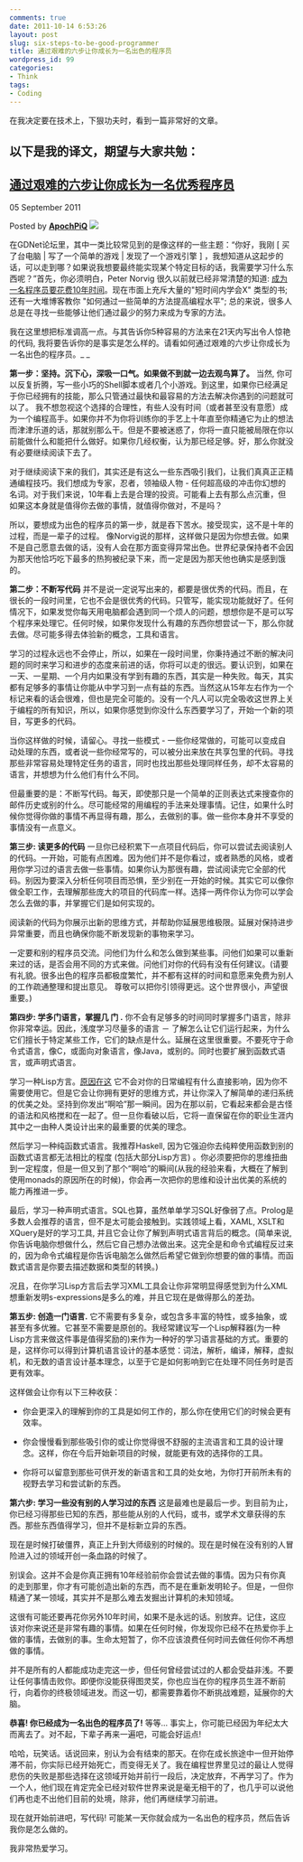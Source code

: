 ```yaml
---
comments: true
date: 2011-10-14 6:53:26
layout: post
slug: six-steps-to-be-good-programmer
title: 通过艰难的六步让你成长为一名出色的程序员
wordpress_id: 99
categories:
- Think
tags:
- Coding
---
```





在我决定要在技术上，下狠功夫时，看到一篇非常好的文章。







## 以下是我的译文，期望与大家共勉：




## [通过艰难的六步让你成长为一名优秀程序员](http://www.gamedev.net/blog/355/entry-2250592-become-a-good-programmer-in-six-really-hard-steps/)




05 September 2011










Posted by **[ApochPiQ](http://www.gamedev.net/index.php?showuser=33873)** [![](http://public.gamedev.net/public/style_images/master/user_popup.png)](http://www.gamedev.net/index.php?showuser=33873&f=)






在GDNet论坛里，其中一类比较常见到的是像这样的一些主题：“你好，我刚 [ 买了台电脑 | 写了一个简单的游戏 | 发现了一个游戏引擎 ] ，我想知道从这起步的话，可以走到哪？如果说我想要最终能实现某个特定目标的话，我需要学习什么东西呢？”首先，你必须明白，Peter Norvig 很久以前就已经非常清楚的知道: [成为一名程序员要花费10年时间](http://norvig.com/21-days.html)。现在市面上充斥大量的"短时间内学会X" 类型的书; 还有一大堆博客教你 "如何通过一些简单的方法提高编程水平"; 总的来说，很多人总是在寻找一些能够让他们通过最少的努力来成为专家的方法。

我在这里想把标准调高一点。与其告诉你5种容易的方法来在21天内写出令人惊艳的代码, 我将要告诉你的是事实是怎么样的。请看如何通过艰难的六步让你成长为一名出色的程序员。_
_

**第一步：坚持。沉下心，深吸一口气。如果做不到就一边去观鸟算了。**
当然, 你可以反复折腾，写一些小巧的Shell脚本或者几个小游戏。到这里，如果你已经满足于你已经拥有的技能，那么只管通过最快和最容易的方法去解决你遇到的问题就可以了。 我不想忽视这个选择的合理性，有些人没有时间（或者甚至没有意愿）成为一个编程高手。如果你并不为你将训练你的手艺上十年直至你精通它为止的想法而津津乐道的话，那就别那么干。但是不要被迷惑了，你将一直只能被局限在你以前能做什么和能把什么做好。如果你几经权衡，认为那已经足够。好，那么你就没有必要继续阅读下去了。

对于继续阅读下来的我们，其实还是有这么一些东西吸引我们，让我们真真正正精通编程技巧。我们想成为专家，忍者，领袖级人物 - 任何超高级的冲击你幻想的名词。对于我们来说，10年看上去是合理的投资。可能看上去有那么点沉重，但如果这本身就是值得你去做的事情，就值得你做对，不是吗？

所以，要想成为出色的程序员的第一步，就是吞下苦水。接受现实，这不是十年的过程，而是一辈子的过程。 像Norvig说的那样，这样做只是因为你想去做。如果不是自己愿意去做的话，没有人会在那方面变得异常出色。世界纪录保持者不会因为那天他恰巧吃下最多的热狗被纪录下来，而一定是因为那天他也确实是感到饿的。

**第二步：不断写代码**
并不是说一定说写出来的，都要是很优秀的代码。而且，在很长的一段时间里，它也不会是很优秀的代码。只管写，能实现功能就好了。任何情况下，如果发觉你每天用电脑都会遇到同一个烦人的问题，想想你是不是可以写个程序来处理它。任何时候，如果你发现什么有趣的东西你想尝试一下，那么你就去做。尽可能多得去体验新的概念，工具和语言。

学习的过程永远也不会停止，所以，如果在一段时间里，你秉持通过不断的解决问题的同时来学习和进步的态度来前进的话，你将可以走的很远。要认识到，如果在一天、一星期、一个月内如果没有学到有趣的东西，其实是一种失败。每天，其实都有足够多的事情让你能从中学习到一点有益的东西。当然这从15年左右作为一个标记来看的话会很难，但也是完全可能的。没有一个凡人可以完全吸收这世界上关于编程的所有知识，所以，如果你感觉到你没什么东西要学习了，开始一个新的项目，写更多的代码。

当你这样做的时候，请留心。寻找一些模式 - 一些你经常做的，可能可以变成自动处理的东西，或者说一些你经常写的，可以被分出来放在共享包里的代码。寻找那些非常容易处理特定任务的语言，同时也找出那些处理同样任务，却不太容易的语言，并想想为什么他们有什么不同。

但最重要的是：不断写代码。每天，即使那只是一个简单的正则表达式来搜查你的邮件历史或别的什么。尽可能经常的用编程的手法来处理事情。记住，如果什么时候你觉得你做的事情不再显得有趣，那么，去做别的事。做一些你本身并不享受的事情没有一点意义。

**第三步: 读更多的代码**
一旦你已经积累下一点项目代码后，你可以尝试去阅读别人的代码。一开始，可能有点困难。因为他们并不是你看过，或者熟悉的风格，或者用你学习过的语言去做一些事情。如果你认为那很有趣，尝试阅读完它全部的代码。别因为要深入分析任何项目而恐惧，至少别在一开始的时候。其实它可以像你做全职工作，去理解那些庞大的项目的代码库一样。选择一两件你认为你可以学会怎么去做的事，并掌握它们是如何实现的。

阅读新的代码为你展示出新的思维方式，并帮助你延展思维极限。延展对保持进步异常重要，而且也确保你能不断发现新的事物来学习。

一定要和别的程序员交流。问他们为什么和怎么做到某些事。问他们如果可以重新来过的话，是否会用不同的方式来做。问他们对你的代码有没有任何建议。(请要有礼貌。很多出色的程序员都极度繁忙，并不都有这样的时间和意愿来免费为别人的工作疏通整理和提出意见。 尊敬可以把你引领得更远。这个世界很小，声望很重要。)

**第四步: 学多门语言，掌握几 门 .**
你不会有足够多的时间同时掌握多门语言，除非你非常幸运。因此，浅度学习尽量多的语言 － 了解怎么让它们运行起来，为什么它们擅长于特定某些工作，它们的缺点是什么。延展在这里很重要。不要死守于命令式语言，像C，或面向对象语言，像Java，或别的。同时也要扩展到函数式语言，或声明式语言。

学习一种Lisp方言。[原因在这](http://www.gamedev.net/topic/479651-anyone-else-using-common-lisp-in-their-game/page__view__findpost__p__4141855) 它不会对你的日常编程有什么直接影响，因为你不需要使用它。但是它会让你拥有更好的思维方式，并让你深入了解简单的递归系统的优美之处。坚持到你发出“啊哈”那一瞬间。因为在那以前，它看起来都会是古怪的语法和风格搅和在一起了。但一旦你看破以后，它将一直保留在你的职业生涯内其中之一由种人类设计出来的最重要的优美的理念。

然后学习一种纯函数式语言。我推荐Haskell, 因为它强迫你去纯粹使用函数到别的函数式语言都无法相比的程度 (包括大部分Lisp方言) 。你必须要把你的思维扭曲到一定程度，但是一但又到了那个“啊哈”的瞬间(从我的经验来看，大概在了解到使用monads的原因所在的时候)，你会再一次把你的思维和设计出优美的系统的能力再推进一步。

最后，学习一种声明式语言。SQL也算，虽然单单学习SQL好像弱了点。Prolog是多数人会推荐的语言，但不是太可能会接触到。实践领域上看，XAML, XSLT和XQuery是好的学习工具, 并且它会让你了解到声明式语言背后的概念。(简单来说, 你告诉电脑你想做什么，然后它自己想办法做出来。这完全是和命令式编程反过来的，因为命令式编程是你告诉电脑怎么做然后希望它做到你想要的做的事情。而函数式语言是你要去描述数据和类型的转换。)

况且，在你学习Lisp方言后去学习XML工具会让你非常明显得感觉到为什么XML想重新发明s-expressions是多么的难，并且它现在是做得那么的差劲。

**第五步: 创造一门语言.**
它不需要有多复杂，或包含多丰富的特性，或多抽象，或甚至有多优雅。它甚至不需要是原创的。我经常建议写一个Lisp解释器(为一种Lisp方言来做这件事是值得奖励的)来作为一种好的学习语言基础的方式。重要的是，这样你可以得到计算机语言设计的基本感觉：词法，解析，编译，解释，虚拟机，和无数的语言设计基本理念，以至于它是如何影响到它在处理不同任务时是否更有效率。

这样做会让你有以下三种收获：




  * 你会更深入的理解到你的工具是如何工作的，那么你在使用它们的时候会更有效率。


  * 你会慢慢看到那些吸引你的或让你觉得很不舒服的主流语言和工具的设计理念。这样，你在今后开始新项目的时候，就能更有效的选择你的工具。


  * 你将可以留意到那些可供开发的新语言和工具的处女地，为你打开前所未有的视野去学习和尝试新的东西。


**第六步: 学习一些没有别的人学习过的东西**
这是最难也是最后一步。到目前为止，你已经习得那些已知的东西，那些能从别的人代码，或书，或学术文章获得的东西。那些东西值得学习，但并不是标新立异的东西。

现在是时候打破僵界，真正上升到大师级别的时候的。现在是时候在没有别的人冒险进入过的领域开创一条血路的时候了。

别误会。这并不会是你真正拥有10年经验前你会尝试去做的事情。因为只有你真的走到那里，你才有可能创造出新的东西，而不是在重新发明轮子。但是，一但你精通了某一领域，其实并不是那么难去发掘出计算机的未知领域。

这很有可能还要再花你另外10年时间，如果不是永远的话。别放弃。记住，这应该对你来说还是非常有趣的事情。如果在任何时候，你发现你已经不在热爱你手上做的事情，去做别的事。生命太短暂了，你不应该浪费任何时间去做任何你不再想做的事情。

并不是所有的人都能成功走完这一步，但任何曾经尝试过的人都会受益非浅。不要让任何事情击败你。即便你没能获得图灵奖，你也应当在你的程序员生涯不断前行，向着你的终极领域进发。而这一切，都需要靠着你不断挑战难题，延展你的大脑。

**恭喜! 你已经成为一名出色的程序员了!**
等等... 事实上，你可能已经因为年纪太大而离去了。对不起，下辈子再来一遍吧，可能会好运点!

哈哈，玩笑话。话说回来，别认为会有结束的那天。在你在成长旅途中一但开始停滞不前，你实际已经开始死亡，而变得无关了。我在编程世界里见过的最让人觉得悲伤的失败是那些选择在这领域开始并前行一段后，决定放弃，不再学习了。作为一个人，他们现在肯定完全已经对软件世界来说是毫无相干的了，也几乎可以说他们再也走不出他们目前的处境，除非，他们再继续学习前进。

现在就开始前进吧，写代码! 可能某一天你就会成为一名出色的程序员，然后告诉我你是怎么做的。

我非常热爱学习。


